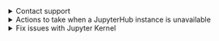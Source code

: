 
<details>

<summary>Contact support</summary>

When contacting support, be sure to include your Cloud ML Platform instance ID. The instance ID can be found under ML Platform -> Instances -> Instance Name.

Clicking on the instance name will open the instance information page. On the "ID" line, you can copy the instance ID by clicking the "Copy" icon.

</details>

<details>

<summary>Actions to take when a JupyterHub instance is unavailable</summary>

In case the JupyterHub interface stops responding, you should reboot the JupyterHub VM instance.

To restart the VM

1. Go to the **Cloud Servers** -> **Virtual Machines** section.
2. Click ![ ](/en/assets/more-icon.svg "inline") for the JupyterHub VM instance and select **Restart**.

You can learn more about managing VM instances in ["Starting, Stopping, and Restarting a VM"](../../../computing/iaas/instructions/vm/vm-manage#start_stop_restart_vm).

</details>

<details>

<summary>Fix issues with Jupyter Kernel</summary>

The Jupyter Kernel needs to be restarted after installing the libraries or if it hangs. To restart the Kernel, in the JupyterHub interface, select the menu item "Kernel" -> "Restart Kernel".

You can learn more about connecting to the JupyterHub interface in the article [“Connecting to JupyterHub”](../jupyterhub/instructions/connect).

</details>
